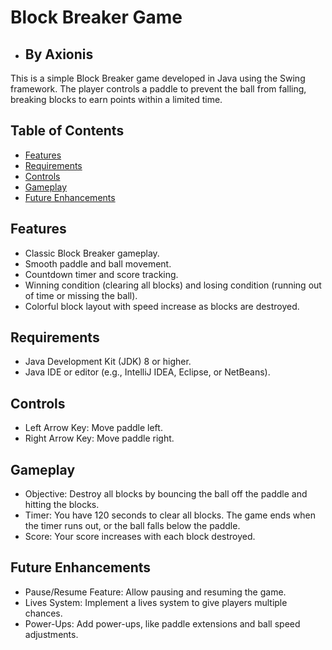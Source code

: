 # Block Breaker Game
- ## By Axionis
This is a simple Block Breaker game developed in Java using the Swing framework. The player controls a paddle to prevent the ball from falling, breaking blocks to earn points within a limited time.

## Table of Contents
- [Features](#features)
- [Requirements](#requirements)
- [Controls](#controls)
- [Gameplay](#gameplay)
- [Future Enhancements](#future-enhancements)

## Features
- Classic Block Breaker gameplay.
- Smooth paddle and ball movement.
- Countdown timer and score tracking.
- Winning condition (clearing all blocks) and losing condition (running out of time or missing the ball).
- Colorful block layout with speed increase as blocks are destroyed.

## Requirements
- Java Development Kit (JDK) 8 or higher.
- Java IDE or editor (e.g., IntelliJ IDEA, Eclipse, or NetBeans).

## Controls
- Left Arrow Key: Move paddle left.
- Right Arrow Key: Move paddle right.

## Gameplay
- Objective: Destroy all blocks by bouncing the ball off the paddle and hitting the blocks.
- Timer: You have 120 seconds to clear all blocks. The game ends when the timer runs out, or the ball falls below the paddle.
- Score: Your score increases with each block destroyed.

## Future Enhancements
- Pause/Resume Feature: Allow pausing and resuming the game.
- Lives System: Implement a lives system to give players multiple chances.
- Power-Ups: Add power-ups, like paddle extensions and ball speed adjustments.




